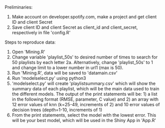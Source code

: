 ﻿Preliminaries:
1. Make account on developer.spotify.com, make a project and get client ID and client Secret
2. Save client ID and client Secret as client_id and client_secret, respectively in file 'config.R'


Steps to reproduce data:

1. Open 'Mining.R'
2. Change variable 'playlist_50s' to desired number of times to search for 50 playlists by each letter
2a. Alternatively, change 'playlist_50s' to 1 and change limit to a lower number in url1 (max is 50).
3. Run 'Mining.R', data will be saved to 'datamain.csv'
4. Run 'modelselect.py' using python3
5. 'modelselect.py' will create 'playlistsummary.csv' which will show the summary data of each playlist, which will be the main data used to train the different models. The output of the print statements will be: 1) a list in the following format (RMSE, parameter, C value) and 2) an array with 12 error values of knn (k=25-49, increments of 2) and 10 error values of decision trees (depth=1-10, increments of 1)
6. From the print statements, select the model with the lowest error. This will be your best model, which will be used in the Shiny App in 'App.R'
